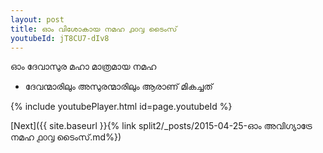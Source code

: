 ```yaml
---
layout: post
title: ഓം വിശോകായ നമഹ ൧൦൮ ടൈംസ്
youtubeId: jT8CU7-dIv8
---
```

 
 
 ഓം ദേവാസുര മഹാ മാത്രമായ നമഹ 
 
 -  ദേവന്മാരിലും അസുരന്മാരിലും ആരാണ് മികച്ചത് 
 
  
 
  
 
 
 
 
 
 


{% include youtubePlayer.html id=page.youtubeId %}
 
[Next]({{ site.baseurl }}{% link  split2/_posts/2015-04-25-ഓം അവിഗ്യാട്രേ നമഹ ൧൦൮ ടൈംസ്.md%})
 
